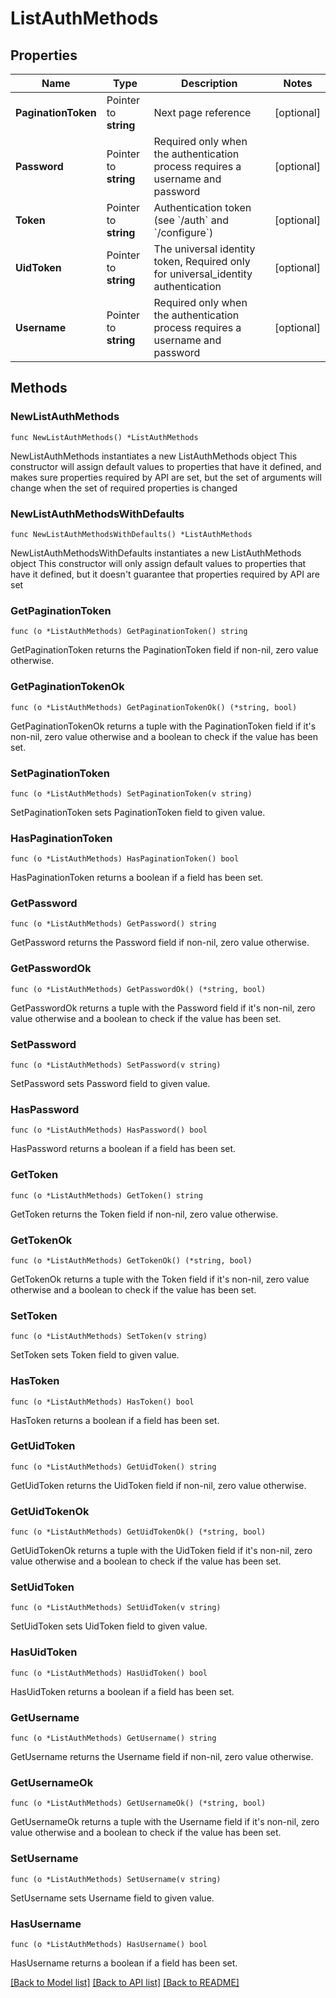 # ListAuthMethods

## Properties

Name | Type | Description | Notes
------------ | ------------- | ------------- | -------------
**PaginationToken** | Pointer to **string** | Next page reference | [optional] 
**Password** | Pointer to **string** | Required only when the authentication process requires a username and password | [optional] 
**Token** | Pointer to **string** | Authentication token (see &#x60;/auth&#x60; and &#x60;/configure&#x60;) | [optional] 
**UidToken** | Pointer to **string** | The universal identity token, Required only for universal_identity authentication | [optional] 
**Username** | Pointer to **string** | Required only when the authentication process requires a username and password | [optional] 

## Methods

### NewListAuthMethods

`func NewListAuthMethods() *ListAuthMethods`

NewListAuthMethods instantiates a new ListAuthMethods object
This constructor will assign default values to properties that have it defined,
and makes sure properties required by API are set, but the set of arguments
will change when the set of required properties is changed

### NewListAuthMethodsWithDefaults

`func NewListAuthMethodsWithDefaults() *ListAuthMethods`

NewListAuthMethodsWithDefaults instantiates a new ListAuthMethods object
This constructor will only assign default values to properties that have it defined,
but it doesn't guarantee that properties required by API are set

### GetPaginationToken

`func (o *ListAuthMethods) GetPaginationToken() string`

GetPaginationToken returns the PaginationToken field if non-nil, zero value otherwise.

### GetPaginationTokenOk

`func (o *ListAuthMethods) GetPaginationTokenOk() (*string, bool)`

GetPaginationTokenOk returns a tuple with the PaginationToken field if it's non-nil, zero value otherwise
and a boolean to check if the value has been set.

### SetPaginationToken

`func (o *ListAuthMethods) SetPaginationToken(v string)`

SetPaginationToken sets PaginationToken field to given value.

### HasPaginationToken

`func (o *ListAuthMethods) HasPaginationToken() bool`

HasPaginationToken returns a boolean if a field has been set.

### GetPassword

`func (o *ListAuthMethods) GetPassword() string`

GetPassword returns the Password field if non-nil, zero value otherwise.

### GetPasswordOk

`func (o *ListAuthMethods) GetPasswordOk() (*string, bool)`

GetPasswordOk returns a tuple with the Password field if it's non-nil, zero value otherwise
and a boolean to check if the value has been set.

### SetPassword

`func (o *ListAuthMethods) SetPassword(v string)`

SetPassword sets Password field to given value.

### HasPassword

`func (o *ListAuthMethods) HasPassword() bool`

HasPassword returns a boolean if a field has been set.

### GetToken

`func (o *ListAuthMethods) GetToken() string`

GetToken returns the Token field if non-nil, zero value otherwise.

### GetTokenOk

`func (o *ListAuthMethods) GetTokenOk() (*string, bool)`

GetTokenOk returns a tuple with the Token field if it's non-nil, zero value otherwise
and a boolean to check if the value has been set.

### SetToken

`func (o *ListAuthMethods) SetToken(v string)`

SetToken sets Token field to given value.

### HasToken

`func (o *ListAuthMethods) HasToken() bool`

HasToken returns a boolean if a field has been set.

### GetUidToken

`func (o *ListAuthMethods) GetUidToken() string`

GetUidToken returns the UidToken field if non-nil, zero value otherwise.

### GetUidTokenOk

`func (o *ListAuthMethods) GetUidTokenOk() (*string, bool)`

GetUidTokenOk returns a tuple with the UidToken field if it's non-nil, zero value otherwise
and a boolean to check if the value has been set.

### SetUidToken

`func (o *ListAuthMethods) SetUidToken(v string)`

SetUidToken sets UidToken field to given value.

### HasUidToken

`func (o *ListAuthMethods) HasUidToken() bool`

HasUidToken returns a boolean if a field has been set.

### GetUsername

`func (o *ListAuthMethods) GetUsername() string`

GetUsername returns the Username field if non-nil, zero value otherwise.

### GetUsernameOk

`func (o *ListAuthMethods) GetUsernameOk() (*string, bool)`

GetUsernameOk returns a tuple with the Username field if it's non-nil, zero value otherwise
and a boolean to check if the value has been set.

### SetUsername

`func (o *ListAuthMethods) SetUsername(v string)`

SetUsername sets Username field to given value.

### HasUsername

`func (o *ListAuthMethods) HasUsername() bool`

HasUsername returns a boolean if a field has been set.


[[Back to Model list]](../README.md#documentation-for-models) [[Back to API list]](../README.md#documentation-for-api-endpoints) [[Back to README]](../README.md)


